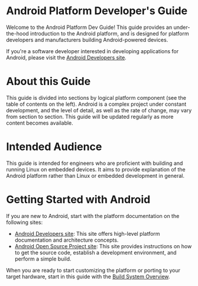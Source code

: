 # Android Platform Developer's Guide #

Welcome to the Android Platform Dev Guide!  This guide provides an under-the-hood introduction to the Android platform, and is designed for platform developers and manufacturers building Android-powered devices.

If you're a software developer interested in developing applications for Android, please visit the [Android Developers site](http://developer.android.com).

<a name="androidWelcomeAboutThisGuide"></a>
# About this Guide #

This guide is divided into sections by logical platform component (see the table of contents on the left).  Android is a complex project under constant development, and the level of detail, as well as the rate of change, may vary from section to section.  This guide will be updated regularly as more content becomes available.

<a name="androidWelcomeIntendedAudience"></a>
# Intended Audience #

This guide is intended for engineers who are proficient with building and running Linux on embedded devices.  It aims to provide explanation of the Android platform rather than Linux or embedded development in general.

<a name="androidWelcomeGettingStarted"></a>
# Getting Started with Android #

If you are new to Android, start with the platform documentation on the following sites:

- [Android Developers site](http://developer.android.com): This site offers high-level platform documentation and architecture concepts.
- [Android Open Source Project site](/): This site provides instructions on how to get the source code, establish a development environment, and perform a simple build.

When you are ready to start customizing the platform or porting to your target hardware, start in this guide with the [Build System Overview](build_system.html).


